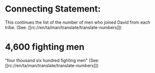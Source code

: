 # Connecting Statement:

This continues the list of the number of men who joined David from each tribe. (See: [[rc://en/ta/man/translate/translate-numbers]])

# 4,600 fighting men

"four thousand six hundred fighting men" (See: [[rc://en/ta/man/translate/translate-numbers]])

